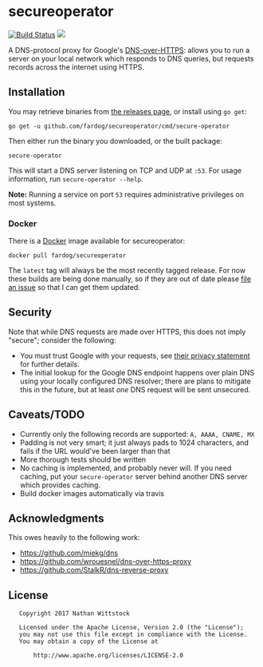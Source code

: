 # secureoperator

[![Build Status](https://travis-ci.org/fardog/secureoperator.svg?branch=master)](https://travis-ci.org/fardog/secureoperator)
[![](https://godoc.org/github.com/fardog/secureoperator?status.svg)](https://godoc.org/github.com/fardog/secureoperator)

A DNS-protocol proxy for Google's [DNS-over-HTTPS][dnsoverhttps]: allows you to
run a server on your local network which responds to DNS queries, but requests
records across the internet using HTTPS.

## Installation

You may retrieve binaries from [the releases page][releases], or install using
`go get`:

```
go get -u github.com/fardog/secureoperator/cmd/secure-operator
```

Then either run the binary you downloaded, or the built package:

```
secure-operator
```

This will start a DNS server listening on TCP and UDP at `:53`. For usage
information, run `secure-operator --help`.

**Note:** Running a service on port `53` requires administrative privileges on
most systems.

### Docker

There is a [Docker][docker] image available for secureoperator:

```
docker pull fardog/secureoperator
```

The `latest` tag will always be the most recently tagged release. For now these
builds are being done manually, so if they are out of date please
[file an issue][issues] so that I can get them updated.

## Security

Note that while DNS requests are made over HTTPS, this does not imply "secure";
consider the following:

* You must trust Google with your requests, see
  [their privacy statement][googlednspriv] for further details.
* The initial lookup for the Google DNS endpoint happens over plain DNS using
  your locally configured DNS resolver; there are plans to mitigate this in the
  future, but at least _one_ DNS request will be sent unsecured.
  
## Caveats/TODO

* Currently only the following records are supported: `A, AAAA, CNAME, MX`
* Padding is not very smart; it just always pads to 1024 characters, and fails
  if the URL would've been larger than that
* More thorough tests should be written
* No caching is implemented, and probably never will. If you need caching, put
  your `secure-operator` server behind another DNS server which provides
  caching.
* Build docker images automatically via travis

## Acknowledgments

This owes heavily to the following work:

* https://github.com/miekg/dns
* https://github.com/wrouesnel/dns-over-https-proxy
* https://github.com/StalkR/dns-reverse-proxy

## License

```
   Copyright 2017 Nathan Wittstock

   Licensed under the Apache License, Version 2.0 (the "License");
   you may not use this file except in compliance with the License.
   You may obtain a copy of the License at

       http://www.apache.org/licenses/LICENSE-2.0
```

[dnsoverhttps]: https://developers.google.com/speed/public-dns/docs/dns-over-https
[googlednspriv]: https://developers.google.com/speed/public-dns/privacy
[releases]: https://github.com/fardog/secureoperator/releases
[docker]: https://www.docker.com/
[issues]: https://github.com/fardog/secureoperator/issues
